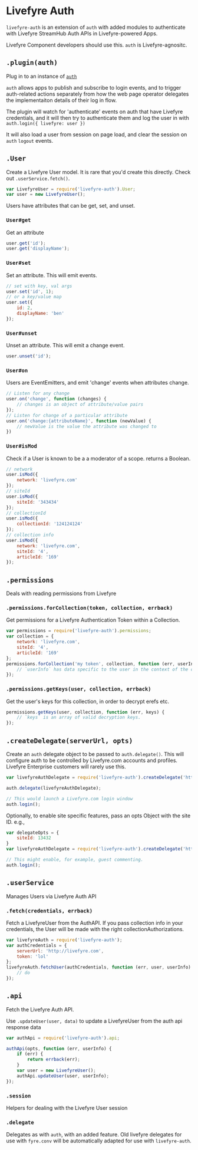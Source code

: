 # Livefyre Auth

`livefyre-auth` is an extension of `auth` with added modules to authenticate with Livefyre StreamHub Auth APIs in Livefyre-powered Apps.

Livefyre Component developers should use this. `auth` is Livefyre-agnositc.

## `.plugin(auth)`

Plug in to an instance of [`auth`](https://github.com/Livefyre/auth)

`auth` allows apps to publish and subscribe to login events, and to trigger
auth-related actions separately from how the web page operator delegates the
implementaiton details of their log in flow.

The plugin will watch for 'authenticate' events on auth that have Livefyre
credentials, and it will then try to authenticate them and log the user in with
`auth.login({ livefyre: user })`

It will also load a user from session on page load, and clear the session
on `auth` `logout` events.

## `.User`

Create a Livefyre User model. It is rare that you'd create this directly.
Check out `.userService.fetch()`.

```javascript
var LivefyreUser = require('livefyre-auth').User;
var user = new LivefyreUser();
```

Users have attributes that can be get, set, and unset.

### `User#get`

Get an attribute

```javascript
user.get('id');
user.get('displayName');
```

### `User#set`

Set an attribute. This will emit events.

```javascript
// set with key, val args
user.set('id', 1);
// or a key/value map
user.set({
    id: 2,
    displayName: 'ben'
});
```

### `User#unset`

Unset an attribute. This will emit a change event.

```javascript
user.unset('id');
```

### `User#on`

Users are EventEmitters, and emit 'change' events when attributes change.

```javascript
// Listen for any change
user.on('change', function (changes) {
    // changes is an object of attribute/value pairs
});
// Listen for change of a particular attribute
user.on('change:{attributeName}', function (newValue) {
    // newValue is the value the attribute was changed to    
})
```

### `User#isMod`

Check if a User is known to be a a moderator of a scope.
returns a Boolean.

```javascript
// network
user.isMod({
    network: 'livefyre.com'
});
// siteId
user.isMod({
    siteId: '343434'
});
// collectionId
user.isMod({
    collectionId: '124124124'
});
// collection info
user.isMod({
    network: 'livefyre.com',
    siteId: '4',
    articleId: '169'
});
```

## `.permissions`

Deals with reading permissions from Livefyre

### `.permissions.forCollection(token, collection, errback)`

Get permissions for a Livefyre Authentication Token within a Collection.

```javascript
var permissions = require('livefyre-auth').permissions;
var collection = {
    network: 'livefyre.com',
    siteId: '4',
    articleId: '169'
};
permissions.forCollection('my token', collection, function (err, userInfo) {
    // `userInfo` has data specific to the user in the context of the collection.
});
```

### `.permissions.getKeys(user, collection, errback)`

Get the user's keys for this collection, in order to decrypt erefs etc.

```javascript
permissions.getKeys(user, collection, function (err, keys) {
    // `keys` is an array of valid decryption keys.
});
```

## `.createDelegate(serverUrl, opts)`

Create an `auth` delegate object to be passed to `auth.delegate()`.
This will configure auth to be controlled by Livefyre.com accounts and profiles.
Livefyre Enterprise customers will rarely use this.


```javascript
var livefyreAuthDelegate = require('livefyre-auth').createDelegate('http://livefyre.com');

auth.delegate(livefyreAuthDelegate);

// This would launch a Livefyre.com login window
auth.login();
```

Optionally, to enable site specific features, pass an opts Object with the site ID. e.g.,

```javascript
var delegateOpts = {
    siteId: 13432
}
var livefyreAuthDelegate = require('livefyre-auth').createDelegate('http://livefyre.com', delegateOpts);

// This might enable, for example, guest commenting.
auth.login();
```

## `.userService`

Manages Users via Livefyre Auth API

### `.fetch(credentials, errback)`

Fetch a LivefyreUser from the AuthAPI. If you pass collection info in your
credentials, the User will be made with the right collectionAuthorizations.

```javascript
var livefyreAuth = require('livefyre-auth');
var authCredentials = {
    serverUrl: 'http://livefyre.com',
    token: 'lol'
};
livefyreAuth.fetchUser(authCredentials, function (err, user, userInfo) {
    // do
});
```

## `.api`

Fetch the Livefyre Auth API.

Use `.updateUser(user, data)` to update a LivefyreUser
from the auth api response data

```javascript
var authApi = require('livefyre-auth').api;

authApi(opts, function (err, userInfo) {
    if (err) {
        return errback(err);
    }
    var user = new LivefyreUser();
    authApi.updateUser(user, userInfo);
});
```

### `.session`

Helpers for dealing with the Livefyre User session

### `.delegate`

Delegates as with `auth`, with an added feature. Old livefyre delegates for use with `fyre.conv` will be automatically adapted for use with `livefyre-auth`.
